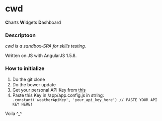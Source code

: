 # cwd
**C**harts **W**idgets **D**ashboard

### Descriptoon
*cwd is a sandbox-SPA for skills testing.*

Written on JS with AngularJS 1.5.8.


### How to initialize
1. Do the git clone
1. Do the bower update
1. Get your personal API Key from [this](https://developer.worldweatheronline.com/)
1. Paste this Key in /app/app.config.js in string:
` .constant('weatherApiKey', 'your_api_key_here') // PASTE YOUR API KEY HERE!`

Voila ^_^
